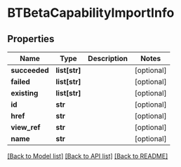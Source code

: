 # BTBetaCapabilityImportInfo

## Properties
Name | Type | Description | Notes
------------ | ------------- | ------------- | -------------
**succeeded** | **list[str]** |  | [optional] 
**failed** | **list[str]** |  | [optional] 
**existing** | **list[str]** |  | [optional] 
**id** | **str** |  | [optional] 
**href** | **str** |  | [optional] 
**view_ref** | **str** |  | [optional] 
**name** | **str** |  | [optional] 

[[Back to Model list]](../README.md#documentation-for-models) [[Back to API list]](../README.md#documentation-for-api-endpoints) [[Back to README]](../README.md)


